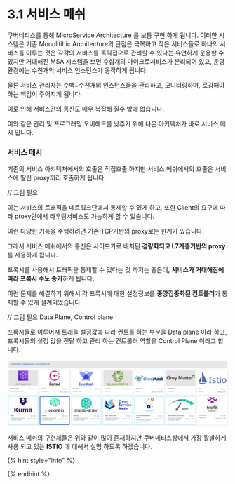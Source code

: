 # 3.1 서비스 메쉬

쿠버네티스를 통해 MicroService Architecture 를 보통 구현 하게 됩니다. 이러한 시스템은 기존 Monolitihic Architecture의 단점은 극복하고 작은 서비스들로 하나의 서비스를 이루는 것은 각각의 서비스를 독릭접으로 관리할 수 있다는 유연하게 운용할 수 있지만 거대해진 MSA 시스템을 보면 수십개의 마이크로서비스가 분리되어 있고, 운영환경에는 수천개의 서비스 인스턴스가 동작하게 됩니다.

물론 서비스 관리자는 수백\~수천개의 인스턴스들을 관리하고, 모니터링하며, 로깅해야 하는 책임이 주어지게 됩니다.

이로 인해 서비스간의 통신도 매우 복잡해 질수 밖에 없습니다.&#x20;

이와 같은 관리 및 프로그래밍 오버헤드를 낮추기 위해 나온 아키텍처가 바로 서비스 메시 입니다.



### 서비스 메시

&#x20;기존의 서비스 아키텍처에서의 호출은 직접호출 하지만 서비스 메쉬에서의 호출은 서비스에 딸린 proxy끼리 호출하게 됩니다.

// 그림 필요



이는 서비스의 트래픽을 네트워크단에서 통제할 수 있게 하고, 또한 Client의 요구에 따라 proxy단에서 라우팅서비스도 가능하게 할 수 있습니다.

이런 다양한 기능을 수행하려면 기존 TCP기반의 proxy로는 한계가 있습니다.

그래서 서비스 메쉬에서의 통신은 사이드카로 배치된 **경량화되고 L7계층기반의 proxy** 를 사용하게 됩니다.

프록시를 사용해서 트래픽을 통제할 수 있다는 것 까지는 좋은데, **서비스가 거대해짐에 따라 프록시 수도 증가**하게 됩니다.

이런 문제를 해결하기 위해서 각 프록시에 대한 설정정보를 **중앙집중화된 컨트롤러**가 통제할 수 있게 설계되었습니다.

// 그림 필요 Data Plane, Control plane



프록시들로 이루어져 트래을 설정값에 따라 컨트롤 하는 부분을 Data plane 이라 하고, 프록시들의 설정 값을 전달 하고 관리 하는 컨트롤러 역할을 Control Plane 이라고 합니다.

![다양한 서비스 메쉬들](<../../.gitbook/assets/image (1).png>)

&#x20;서비스 메쉬의 구현체들은 위와 같이 많이 존재하지만 쿠버네티스상에서 가장 활발하게 사용 되고 있는 **ISTIO** 에 대해서 설명 하도록 하겠습니다.

{% hint style="info" %}

{% endhint %}
